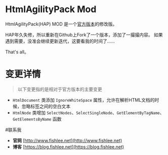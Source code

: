 ﻿# HtmlAgilityPack Mod

HtmlAgilityPack(HAP) MOD 是一个[官方版本](http://htmlagilitypack.codeplex.com/)的修改版。


HAP年久失修，所以重新在Github上Fork了一个版本，添加了一撮撮内容。
如果遇到需要，没准会继续更新迭代，这要看我的时间了……

That's all。

# 变更详情

> 以下变更指的是相对于官方版本的主要变更

+ `HtmlDocument` 类添加 `IgnoreWhiteSpace` 属性，允许在解析HTML文档的时候，忽略标签之间的空白文本
+ `HtmlNode` 类增加 `SelectNodes`、`SelectSingleNode`、`GetElementByTagName`、`GetElementsByName` 函数


#联系我

- **官网** [http://www.fishlee.net](http://www.fishlee.net)
- **博客** [https://blog.fishlee.net](https://blog.fishlee.net)

